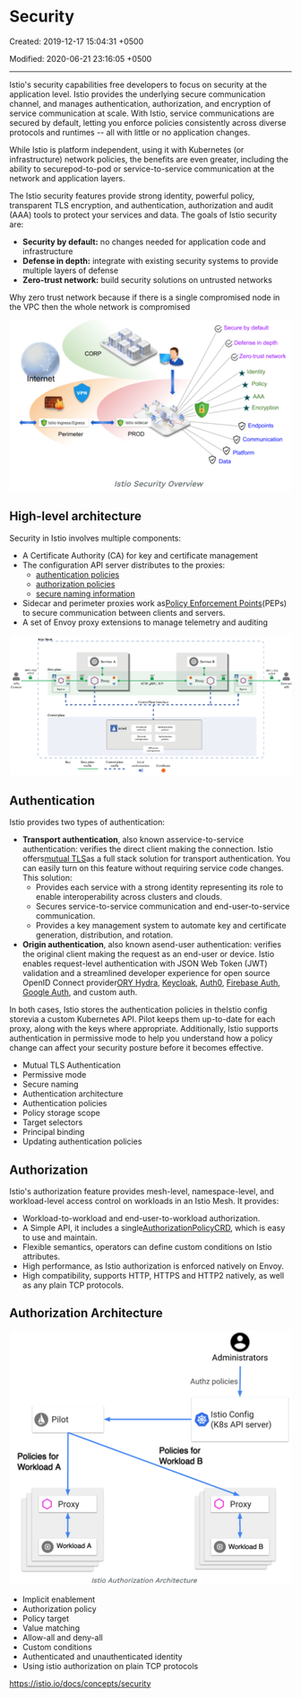 # Security

Created: 2019-12-17 15:04:31 +0500

Modified: 2020-06-21 23:16:05 +0500

---

Istio's security capabilities free developers to focus on security at the application level. Istio provides the underlying secure communication channel, and manages authentication, authorization, and encryption of service communication at scale. With Istio, service communications are secured by default, letting you enforce policies consistently across diverse protocols and runtimes -- all with little or no application changes.

While Istio is platform independent, using it with Kubernetes (or infrastructure) network policies, the benefits are even greater, including the ability to securepod-to-pod or service-to-service communication at the network and application layers.

The Istio security features provide strong identity, powerful policy, transparent TLS encryption, and authentication, authorization and audit (AAA) tools to protect your services and data. The goals of Istio security are:

- **Security by default:** no changes needed for application code and infrastructure
- **Defense in depth:** integrate with existing security systems to provide multiple layers of defense
- **Zero-trust network:** build security solutions on untrusted networks

Why zero trust network because if there is a single compromised node in the VPC then the whole network is compromised

![CORP internet VPN Istio Ingress/Egress Perimeter Istio sidecar PROD Istio Security Overview Secure by default Defense in depth Zero-trust network Identity Policy Encryption Endpoints Communication Platform Data ](../../../media/DevOps-Monitoring-Security-image1.png)

## High-level architecture

Security in Istio involves multiple components:

- A Certificate Authority (CA) for key and certificate management
- The configuration API server distributes to the proxies:
  - [authentication policies](https://istio.io/docs/concepts/security/#authentication-policies)
  - [authorization policies](https://istio.io/docs/concepts/security/#authorization-policies)
  - [secure naming information](https://istio.io/docs/concepts/security/#secure-naming)
- Sidecar and perimeter proxies work as[Policy Enforcement Points](https://www.jerichosystems.com/technology/glossaryterms/policy_enforcement_point.html)(PEPs) to secure communication between clients and servers.
- A set of Envoy proxy extensions to manage telemetry and auditing

![](../../../media/DevOps-Monitoring-Security-image2.png)

## Authentication

Istio provides two types of authentication:

- **Transport authentication**, also known asservice-to-service authentication: verifies the direct client making the connection. Istio offers[mutual TLS](https://en.wikipedia.org/wiki/Mutual_authentication)as a full stack solution for transport authentication. You can easily turn on this feature without requiring service code changes. This solution:
  - Provides each service with a strong identity representing its role to enable interoperability across clusters and clouds.
  - Secures service-to-service communication and end-user-to-service communication.
  - Provides a key management system to automate key and certificate generation, distribution, and rotation.
- **Origin authentication**, also known asend-user authentication: verifies the original client making the request as an end-user or device. Istio enables request-level authentication with JSON Web Token (JWT) validation and a streamlined developer experience for open source OpenID Connect provider[ORY Hydra](https://www.ory.sh/), [Keycloak](https://www.keycloak.org/), [Auth0](https://auth0.com/), [Firebase Auth](https://firebase.google.com/docs/auth/), [Google Auth](https://developers.google.com/identity/protocols/OpenIDConnect), and custom auth.

In both cases, Istio stores the authentication policies in theIstio config storevia a custom Kubernetes API. Pilot keeps them up-to-date for each proxy, along with the keys where appropriate. Additionally, Istio supports authentication in permissive mode to help you understand how a policy change can affect your security posture before it becomes effective.

- Mutual TLS Authentication
- Permissive mode
- Secure naming
- Authentication architecture
- Authentication policies
- Policy storage scope
- Target selectors
- Principal binding
- Updating authentication policies

## Authorization

Istio's authorization feature provides mesh-level, namespace-level, and workload-level access control on workloads in an Istio Mesh. It provides:

- Workload-to-workload and end-user-to-workload authorization.
- A Simple API, it includes a single[AuthorizationPolicyCRD](https://istio.io/docs/reference/config/security/authorization-policy/), which is easy to use and maintain.
- Flexible semantics, operators can define custom conditions on Istio attributes.
- High performance, as Istio authorization is enforced natively on Envoy.
- High compatibility, supports HTTP, HTTPS and HTTP2 natively, as well as any plain TCP protocols.

## Authorization Architecture

![Pilot Policies for Workload A O Proxy Workload A Administrators Authz policies Istio Config (K8s API server) Policies for Workload B O Proxy Workload B Istio Authorization Architecture ](../../../media/DevOps-Monitoring-Security-image3.png)

- Implicit enablement
- Authorization policy
- Policy target
- Value matching
- Allow-all and deny-all
- Custom conditions
- Authenticated and unauthenticated identity
- Using istio authorization on plain TCP protocols

<https://istio.io/docs/concepts/security>
